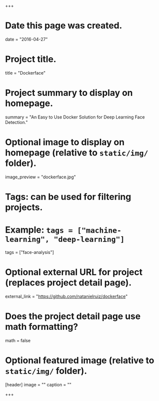 +++
# Date this page was created.
date = "2016-04-27"

# Project title.
title = "Dockerface"

# Project summary to display on homepage.
summary = "An Easy to Use Docker Solution for Deep Learning Face Detection."

# Optional image to display on homepage (relative to `static/img/` folder).
image_preview = "dockerface.jpg"

# Tags: can be used for filtering projects.
# Example: `tags = ["machine-learning", "deep-learning"]`
tags = ["face-analysis"]

# Optional external URL for project (replaces project detail page).
external_link = "https://github.com/natanielruiz/dockerface"

# Does the project detail page use math formatting?
math = false

# Optional featured image (relative to `static/img/` folder).
[header]
image = ""
caption = ""

+++
